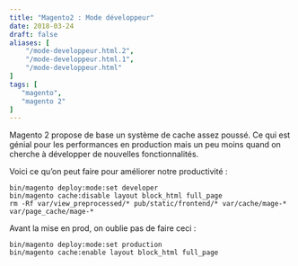 ```yaml
---
title: "Magento2 : Mode développeur"
date: 2018-03-24
draft: false
aliases: [
    "/mode-developpeur.html.2",
    "/mode-developpeur.html.1",
    "/mode-developpeur.html"
]
tags: [
   "magento",
   "magento 2"
]
---
```

Magento 2 propose de base un système de cache assez poussé. Ce qui est génial pour les performances en production mais un peu moins quand on cherche à développer de nouvelles fonctionnalités.

Voici ce qu’on peut faire pour améliorer notre productivité :

```
bin/magento deploy:mode:set developer
bin/magento cache:disable layout block_html full_page
rm -Rf var/view_preprocessed/* pub/static/frontend/* var/cache/mage-* var/page_cache/mage-*
```

Avant la mise en prod, on oublie pas de faire ceci :

```
bin/magento deploy:mode:set production
bin/magento cache:enable layout block_html full_page
```